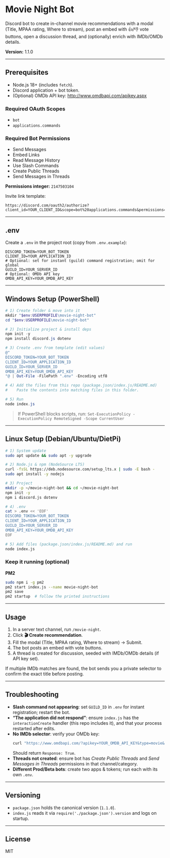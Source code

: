 # Movie Night Bot

Discord bot to create in-channel movie recommendations with a modal (Title, MPAA rating, Where to stream), post an embed with 👍/👎 vote buttons, open a discussion thread, and (optionally) enrich with IMDb/OMDb details.

**Version:** 1.1.0

---

## Prerequisites
- Node.js 18+ (includes `fetch`).
- Discord application + bot token.
- (Optional) OMDb API key: <http://www.omdbapi.com/apikey.aspx>

### Required OAuth Scopes
- `bot`
- `applications.commands`

### Required Bot Permissions
- Send Messages
- Embed Links
- Read Message History
- Use Slash Commands
- Create Public Threads
- Send Messages in Threads

**Permissions integer:** `2147503104`

Invite link template:
```
https://discord.com/oauth2/authorize?client_id=YOUR_CLIENT_ID&scope=bot%20applications.commands&permissions=2147503104
```

---

## .env
Create a `.env` in the project root (copy from `.env.example`):
```
DISCORD_TOKEN=YOUR_BOT_TOKEN
CLIENT_ID=YOUR_APPLICATION_ID
# Optional: set for instant (guild) command registration; omit for global
GUILD_ID=YOUR_SERVER_ID
# Optional: OMDb API key
OMDB_API_KEY=YOUR_OMDB_API_KEY
```

---

## Windows Setup (PowerShell)
```powershell
# 1) Create folder & move into it
mkdir "$env:USERPROFILE\movie-night-bot"
cd "$env:USERPROFILE\movie-night-bot"

# 2) Initialize project & install deps
npm init -y
npm install discord.js dotenv

# 3) Create .env from template (edit values)
@"
DISCORD_TOKEN=YOUR_BOT_TOKEN
CLIENT_ID=YOUR_APPLICATION_ID
GUILD_ID=YOUR_SERVER_ID
OMDB_API_KEY=YOUR_OMDB_API_KEY
"@ | Out-File -FilePath ".env" -Encoding utf8

# 4) Add the files from this repo (package.json/index.js/README.md)
#    Paste the contents into matching files in this folder.

# 5) Run
node index.js
```
> If PowerShell blocks scripts, run: `Set-ExecutionPolicy -ExecutionPolicy RemoteSigned -Scope CurrentUser`

---

## Linux Setup (Debian/Ubuntu/DietPi)
```bash
# 1) System update
sudo apt update && sudo apt -y upgrade

# 2) Node.js & npm (NodeSource LTS)
curl -fsSL https://deb.nodesource.com/setup_lts.x | sudo -E bash -
sudo apt install -y nodejs

# 3) Project
mkdir -p ~/movie-night-bot && cd ~/movie-night-bot
npm init -y
npm i discord.js dotenv

# 4) .env
cat > .env << 'EOF'
DISCORD_TOKEN=YOUR_BOT_TOKEN
CLIENT_ID=YOUR_APPLICATION_ID
GUILD_ID=YOUR_SERVER_ID
OMDB_API_KEY=YOUR_OMDB_API_KEY
EOF

# 5) Add files (package.json/index.js/README.md) and run
node index.js
```

### Keep it running (optional)
**PM2**
```bash
sudo npm i -g pm2
pm2 start index.js --name movie-night-bot
pm2 save
pm2 startup  # follow the printed instructions
```

---

## Usage
1. In a server text channel, run `/movie-night`.
2. Click **🎬 Create recommendation**.
3. Fill the modal (Title, MPAA rating, Where to stream) → Submit.
4. The bot posts an embed with vote buttons.
5. A thread is created for discussion, seeded with IMDb/OMDb details (if API key set).

If multiple IMDb matches are found, the bot sends you a private selector to confirm the exact title before posting.

---

## Troubleshooting
- **Slash command not appearing**: set `GUILD_ID` in `.env` for instant registration; restart the bot.
- **“The application did not respond”**: ensure `index.js` has the `interactionCreate` handler (this repo includes it), and that your process restarted after edits.
- **No IMDb selector**: verify your OMDb key:
  ```bash
  curl "https://www.omdbapi.com/?apikey=YOUR_OMDB_API_KEY&type=movie&s=Dogma"
  ```
  Should return `Response: True`.
- **Threads not created**: ensure bot has *Create Public Threads* and *Send Messages in Threads* permissions in that channel/category.
- **Different Prod/Beta bots**: create two apps & tokens; run each with its own `.env`.

---

## Versioning
- `package.json` holds the canonical version (`1.1.0`).
- `index.js` reads it via `require('./package.json').version` and logs on startup.

---

## License
MIT
